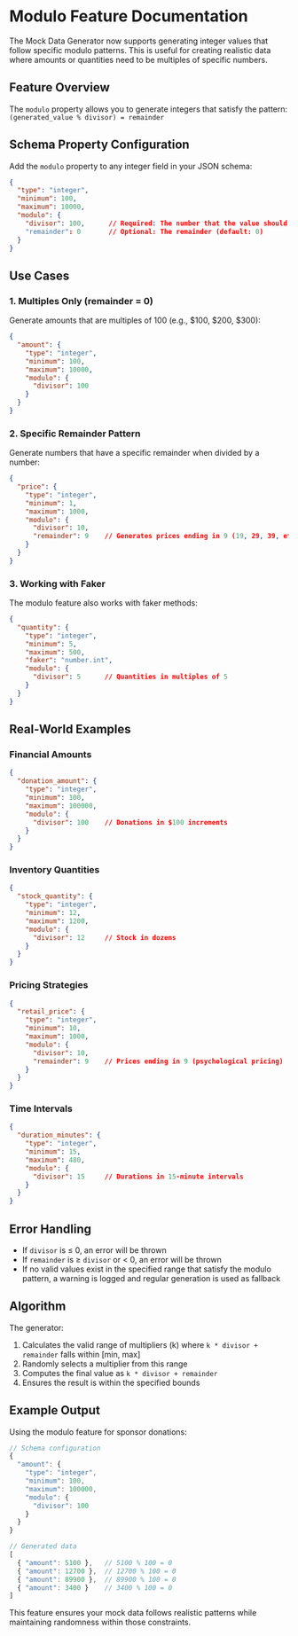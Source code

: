 # Modulo Feature Documentation

The Mock Data Generator now supports generating integer values that follow specific modulo patterns. This is useful for creating realistic data where amounts or quantities need to be multiples of specific numbers.

## Feature Overview

The `modulo` property allows you to generate integers that satisfy the pattern: `(generated_value % divisor) = remainder`

## Schema Property Configuration

Add the `modulo` property to any integer field in your JSON schema:

```json
{
  "type": "integer",
  "minimum": 100,
  "maximum": 10000,
  "modulo": {
    "divisor": 100,      // Required: The number that the value should be divisible by
    "remainder": 0       // Optional: The remainder (default: 0)
  }
}
```

## Use Cases

### 1. Multiples Only (remainder = 0)

Generate amounts that are multiples of 100 (e.g., $100, $200, $300):

```json
{
  "amount": {
    "type": "integer",
    "minimum": 100,
    "maximum": 10000,
    "modulo": {
      "divisor": 100
    }
  }
}
```

### 2. Specific Remainder Pattern

Generate numbers that have a specific remainder when divided by a number:

```json
{
  "price": {
    "type": "integer",
    "minimum": 1,
    "maximum": 1000,
    "modulo": {
      "divisor": 10,
      "remainder": 9    // Generates prices ending in 9 (19, 29, 39, etc.)
    }
  }
}
```

### 3. Working with Faker

The modulo feature also works with faker methods:

```json
{
  "quantity": {
    "type": "integer",
    "minimum": 5,
    "maximum": 500,
    "faker": "number.int",
    "modulo": {
      "divisor": 5      // Quantities in multiples of 5
    }
  }
}
```

## Real-World Examples

### Financial Amounts
```json
{
  "donation_amount": {
    "type": "integer",
    "minimum": 100,
    "maximum": 100000,
    "modulo": {
      "divisor": 100    // Donations in $100 increments
    }
  }
}
```

### Inventory Quantities
```json
{
  "stock_quantity": {
    "type": "integer",
    "minimum": 12,
    "maximum": 1200,
    "modulo": {
      "divisor": 12     // Stock in dozens
    }
  }
}
```

### Pricing Strategies
```json
{
  "retail_price": {
    "type": "integer",
    "minimum": 10,
    "maximum": 1000,
    "modulo": {
      "divisor": 10,
      "remainder": 9    // Prices ending in 9 (psychological pricing)
    }
  }
}
```

### Time Intervals
```json
{
  "duration_minutes": {
    "type": "integer",
    "minimum": 15,
    "maximum": 480,
    "modulo": {
      "divisor": 15     // Durations in 15-minute intervals
    }
  }
}
```

## Error Handling

- If `divisor` is ≤ 0, an error will be thrown
- If `remainder` is ≥ `divisor` or < 0, an error will be thrown
- If no valid values exist in the specified range that satisfy the modulo pattern, a warning is logged and regular generation is used as fallback

## Algorithm

The generator:
1. Calculates the valid range of multipliers (k) where `k * divisor + remainder` falls within [min, max]
2. Randomly selects a multiplier from this range
3. Computes the final value as `k * divisor + remainder`
4. Ensures the result is within the specified bounds

## Example Output

Using the modulo feature for sponsor donations:

```javascript
// Schema configuration
{
  "amount": {
    "type": "integer",
    "minimum": 100,
    "maximum": 100000,
    "modulo": {
      "divisor": 100
    }
  }
}

// Generated data
[
  { "amount": 5100 },   // 5100 % 100 = 0
  { "amount": 12700 },  // 12700 % 100 = 0
  { "amount": 89900 },  // 89900 % 100 = 0
  { "amount": 3400 }    // 3400 % 100 = 0
]
```

This feature ensures your mock data follows realistic patterns while maintaining randomness within those constraints.
